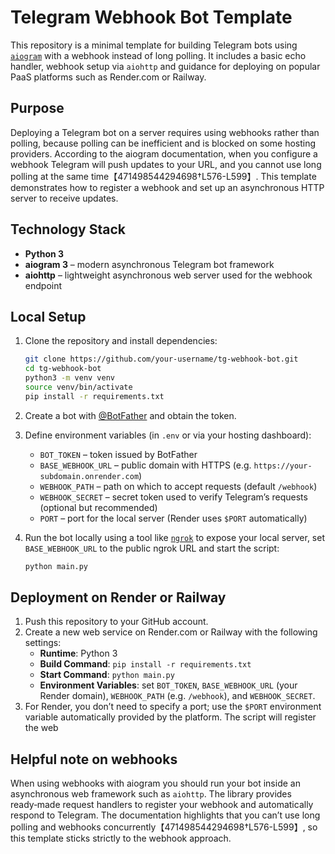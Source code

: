# Telegram Webhook Bot Template

This repository is a minimal template for building Telegram bots using
[`aiogram`](https://docs.aiogram.dev/) with a webhook instead of long polling.  It includes a basic echo handler, webhook setup via `aiohttp` and guidance for deploying on popular PaaS platforms such as Render.com or Railway.

## Purpose

Deploying a Telegram bot on a server requires using webhooks rather than polling, because polling can be inefficient and is blocked on some hosting providers.  According to the aiogram documentation, when you configure a webhook Telegram will push updates to your URL, and you cannot use long polling at the same time【471498544294698†L576-L599】.  This template demonstrates how to register a webhook and set up an asynchronous HTTP server to receive updates.

## Technology Stack

* **Python 3**
* **aiogram 3** – modern asynchronous Telegram bot framework
* **aiohttp** – lightweight asynchronous web server used for the webhook endpoint

## Local Setup

1. Clone the repository and install dependencies:

   ```bash
   git clone https://github.com/your‑username/tg-webhook-bot.git
   cd tg-webhook-bot
   python3 -m venv venv
   source venv/bin/activate
   pip install -r requirements.txt
   ```

2. Create a bot with [@BotFather](https://t.me/BotFather) and obtain the token.

3. Define environment variables (in `.env` or via your hosting dashboard):

   - `BOT_TOKEN` – token issued by BotFather
   - `BASE_WEBHOOK_URL` – public domain with HTTPS (e.g. `https://your-subdomain.onrender.com`)
   - `WEBHOOK_PATH` – path on which to accept requests (default `/webhook`)
   - `WEBHOOK_SECRET` – secret token used to verify Telegram’s requests (optional but recommended)
   - `PORT` – port for the local server (Render uses `$PORT` automatically)

4. Run the bot locally using a tool like [`ngrok`](https://ngrok.com/) to expose your local server, set `BASE_WEBHOOK_URL` to the public ngrok URL and start the script:

   ```bash
   python main.py
   ```


## Deployment on Render or Railway

1. Push this repository to your GitHub account.
2. Create a new web service on Render.com or Railway with the following settings:
   * **Runtime**: Python 3
   * **Build Command**: `pip install -r requirements.txt`
   * **Start Command**: `python main.py`
   * **Environment Variables**: set `BOT_TOKEN`, `BASE_WEBHOOK_URL` (your Render domain), `WEBHOOK_PATH` (e.g. `/webhook`), and `WEBHOOK_SECRET`.
3. For Render, you don’t need to specify a port; use the `$PORT` environment variable automatically provided by the platform.  The script will register the web

## Helpful note on webhooks

When using webhooks with aiogram you should run your bot inside an asynchronous web framework such as `aiohttp`.  The library provides ready‑made request handlers to register your webhook and automatically respond to Telegram.  The documentation highlights that you can’t use long polling and webhooks concurrently【471498544294698†L576-L599】, so this template sticks strictly to the webhook approach.
